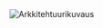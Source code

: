 
<img src="https://github.com/VirtualAkseli/ot-harjoitustyo/edit/master/dokumentointi/arkkitehtuurikaavio.png" alt="Arkkitehtuurikuvaus">

